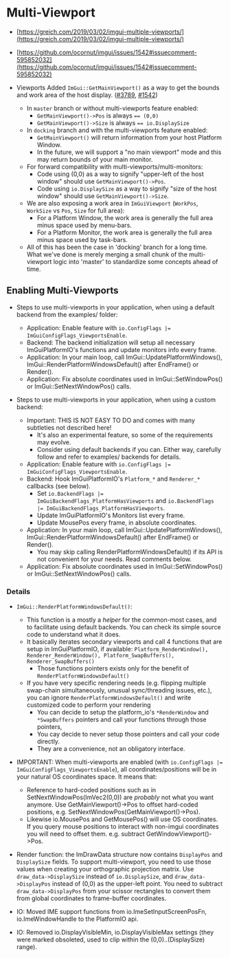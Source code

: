 # Multi-Viewport

- [https://greich.com/2019/03/02/imgui-multiple-viewports/](https://greich.com/2019/03/02/imgui-multiple-viewports/)

- [https://github.com/ocornut/imgui/issues/1542#issuecomment-595852032](https://github.com/ocornut/imgui/issues/1542#issuecomment-595852032)

- Viewports Added `ImGui::GetMainViewport()` as a way to get the bounds and work area of the host display. ([\#3789](https://github.com/ocornut/imgui/pull/3789), [\#1542](https://github.com/ocornut/imgui/issues/1542))
  
  - In `master` branch or without multi-viewports feature enabled:
    - `GetMainViewport()->Pos` is always `== (0,0)`
    - `GetMainViewport()->Size` is always `== io.DisplaySize`
  - In `docking` branch and with the multi-viewports feature enabled:
    - `GetMainViewport()` will return information from your host Platform Window.
    - In the future, we will support a "no main viewport" mode and this may return bounds of your main monitor.
  - For forward compatibility with multi-viewports/multi-monitors:
    - Code using (0,0) as a way to signify "upper-left of the host window" should use `GetMainViewport()->Pos`.
    - Code using `io.DisplaySize` as a way to signify "size of the host window" should use `GetMainViewport()->Size`.
  - We are also exposing a work area in `ImGuiViewport` (`WorkPos`, `WorkSize` vs `Pos`, `Size` for full area):
    - For a Platform Window, the work area is generally the full area minus space used by menu-bars.
    - For a Platform Monitor, the work area is generally the full area minus space used by task-bars.
  - All of this has been the case in 'docking' branch for a long time. What we've done is merely merging
    a small chunk of the multi-viewport logic into 'master' to standardize some concepts ahead of time.

## Enabling Multi-Viewports

- Steps to use multi-viewports in your application, when using a default backend from the examples/ folder:
  
  - Application: Enable feature with `io.ConfigFlags |= ImGuiConfigFlags_ViewportsEnable`.
  - Backend: The backend initialization will setup all necessary ImGuiPlatformIO's functions and update monitors info every frame.
  - Application: In your main loop, call ImGui::UpdatePlatformWindows(), ImGui::RenderPlatformWindowsDefault() after EndFrame() or Render().
  - Application: Fix absolute coordinates used in ImGui::SetWindowPos() or ImGui::SetNextWindowPos() calls.
- Steps to use multi-viewports in your application, when using a custom backend:
  
  - Important: THIS IS NOT EASY TO DO and comes with many subtleties not described here!
    - It's also an experimental feature, so some of the requirements may evolve.
    - Consider using default backends if you can. Either way, carefully follow and refer to examples/ backends for details.
  - Application: Enable feature with `io.ConfigFlags |= ImGuiConfigFlags_ViewportsEnable`.
  - Backend: Hook ImGuiPlatformIO's `Platform_*` and `Renderer_*` callbacks (see below).
    - Set `io.BackendFlags |= ImGuiBackendFlags_PlatformHasViewports` and `io.BackendFlags |= ImGuiBackendFlags_PlatformHasViewports`.
    - Update ImGuiPlatformIO's Monitors list every frame.
    - Update MousePos every frame, in absolute coordinates.
  - Application: In your main loop, call ImGui::UpdatePlatformWindows(), ImGui::RenderPlatformWindowsDefault() after EndFrame() or Render().
    - You may skip calling RenderPlatformWindowsDefault() if its API is not convenient for your needs. Read comments below.
  - Application: Fix absolute coordinates used in ImGui::SetWindowPos() or ImGui::SetNextWindowPos() calls.

### Details

- `ImGui::RenderPlatformWindowsDefault()`:
  
  - This function is a mostly a _helper_ for the common-most cases, and to facilitate using default backends. You can check its simple source code to understand what it does.
  - It basically iterates secondary viewports and call 4 functions that are setup in ImGuiPlatformIO, if available: `Platform_RenderWindow(), Renderer_RenderWindow(), Platform_SwapBuffers(), Renderer_SwapBuffers()`
    - Those functions pointers exists only for the benefit of `RenderPlatformWindowsDefault()`
  - If you have very specific rendering needs (e.g. flipping multiple swap-chain simultaneously, unusual sync/threading issues, etc.), you can ignore `RenderPlatformWindowsDefault()` and write customized code to perform your rendering
    - You can decide to setup the platform_io's `*RenderWindow` and `*SwapBuffers` pointers and call your functions through those pointers,
    - You cay decide to never setup those pointers and call your code directly.
    - They are a convenience, not an obligatory interface.
- IMPORTANT: When multi-viewports are enabled (with `io.ConfigFlags |= ImGuiConfigFlags_ViewportsEnable`), all coordinates/positions will be in your natural OS coordinates space. It means that:
  
  - Reference to hard-coded positions such as in SetNextWindowPos(ImVec2(0,0)) are _probably_ not what you want anymore.
    Use GetMainViewport()->Pos to offset hard-coded positions, e.g. SetNextWindowPos(GetMainViewport()->Pos).
  - Likewise io.MousePos and GetMousePos() will use OS coordinates.
    If you query mouse positions to interact with non-imgui coordinates you will need to offset them.
    e.g. subtract GetWindowViewport()->Pos.
- Render function: the ImDrawData structure now contains `DisplayPos` and `DisplaySize` fields.
  To support multi-viewport, you need to use those values when creating your orthographic projection matrix.
  Use `draw_data->DisplaySize` instead of `io.DisplaySize`, and `draw_data->DisplayPos` instead of (0,0) as the upper-left point.
  You need to subtract `draw_data->DisplayPos` from your scissor rectangles to convert them from global coordinates to frame-buffer coordinates.

- IO: Moved IME support functions from io.ImeSetInputScreenPosFn, io.ImeWindowHandle to the PlatformIO api.

- IO: Removed io.DisplayVisibleMin, io.DisplayVisibleMax settings (they were marked obsoleted, used to clip within the (0,0)..(DisplaySize) range).
